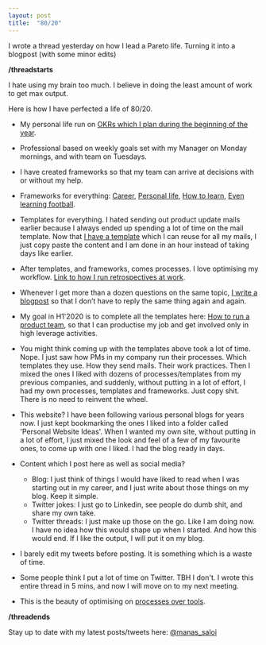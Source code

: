 ```yaml
---
layout: post
title:  "80/20"
---
```


I wrote a thread yesterday on how I lead a Pareto life. Turning it into a blogpost (with some minor edits)

**/threadstarts**

I hate using my brain too much. I believe in doing the least amount of work to get max output.

Here is how I have perfected a life of 80/20.

- My personal life run on [OKRs which I plan during the beginning of the year](https://manassaloi.com/2020/01/15/personal-OKRs-2020.html).

- Professional based on weekly goals set with my Manager on Monday mornings, and with team on Tuesdays.

- I have created frameworks so that my team can arrive at decisions with or without my help.

- Frameworks for everything: [Career](https://manassaloi.com/2020/01/25/career-frameworks.html), [Personal life](https://manassaloi.com/2020/01/26/personal-life-frameworks.html), [How to learn](https://manassaloi.com/2019/03/08/how-to-learn.html), [Even learning football](https://manassaloi.com/2020/02/02/learning-football.html).

- Templates for everything. I hated sending out product update mails earlier because I always ended up spending a lot of time on the mail template. Now that [I have a template](https://manassaloi.com/2020/03/28/sending-product-update-mail.html) which I can reuse for all my mails, I just copy paste the content and I am done in an hour instead of taking days like earlier.

- After templates, and frameworks, comes processes. I love optimising my workflow. [Link to how I run retrospectives at work](https://manassaloi.com/2020/03/29/retrospectives.html).

- Whenever I get more than a dozen questions on the same topic, [I write a blogpost](https://manassaloi.com/2020/01/17/twitter-rules.html) so that I don’t have to reply the same thing again and again.


- My goal in H1'2020 is to complete all the templates here: [How to run a product team](https://manassaloi.com/2020/03/23/running-product-team.html), so that I can productise my job and get involved only in high leverage activities.

- You might think coming up with the templates above took a lot of time. Nope. I just saw how PMs in my company run their processes. Which templates they use. How they send mails. Their work practices. Then I mixed the ones I liked with dozens of processes/templates from my previous companies, and suddenly, without putting in a lot of effort, I had my own processes, templates and frameworks. Just copy shit. There is no need to reinvent the wheel.

- This website? I have been following various personal blogs for years now. I just kept bookmarking the ones I liked into a folder called 'Personal Website Ideas'. When I wanted my own site,  without putting in a lot of effort, I just mixed the look and feel of a few of my favourite ones, to come up with one I liked. I had the blog ready in days.

- Content which I post here as well as social media?
  - Blog: I just think of things I would have liked to read when I was starting out in my career, and I just write about those things on my blog. Keep it simple.
  - Twitter jokes: I just go to Linkedin, see people do dumb shit, and share my own take.
  - Twitter threads: I just make up those on the go. Like I am doing now. I have no idea how this would shape up when I started. And how this would end. If I like the output, I will put it on my blog.

- I barely edit my tweets before posting. It is something which is a waste of time.

- Some people think I put a lot of time on Twitter. TBH I don't. I wrote this entire thread in 5 mins, and now I will move on to my next meeting.

- This is the beauty of optimising on [processes over tools](https://manassaloi.com/2020/01/01/getting-shit-done-happiness.html).

**/threadends**

Stay up to date with my latest posts/tweets here: [@manas_saloi](http://twitter.com/manas_saloi)
